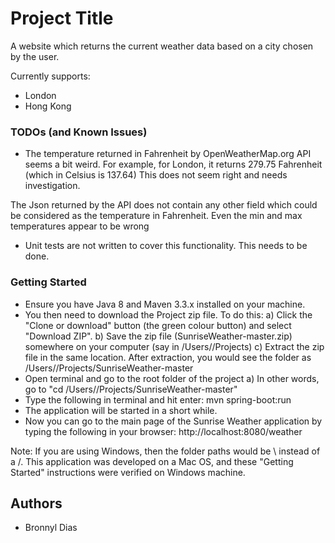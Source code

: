 # Project Title

A website which returns the current weather data based on a city chosen by the user.

Currently supports:
* London
* Hong Kong

### TODOs (and Known Issues)
* The temperature returned in Fahrenheit by OpenWeatherMap.org API seems a bit weird. For example, for London, it returns 279.75 Fahrenheit (which in Celsius is 137.64)
This does not seem right and needs investigation.

The Json returned by the API does not contain any other field which could be considered as the temperature in Fahrenheit.
Even the min and max temperatures appear to be wrong

* Unit tests are not written to cover this functionality. This needs to be done.

### Getting Started

* Ensure you have Java 8 and Maven 3.3.x installed on your machine.
* You then need to download the Project zip file. To do this:
a) Click the "Clone or download" button (the green colour button) and select "Download ZIP".
b) Save the zip file (SunriseWeather-master.zip) somewhere on your computer (say in /Users/<yourname>/Projects)
c) Extract the zip file in the same location. After extraction, you would see the folder as /Users/<yourname>/Projects/SunriseWeather-master
* Open terminal and go to the root folder of the project
a) In other words, go to "cd /Users/<yourname>/Projects/SunriseWeather-master"
* Type the following in terminal and hit enter: mvn spring-boot:run
* The application will be started in a short while.
* Now you can go to the main page of the Sunrise Weather application by typing the following in your browser: http://localhost:8080/weather

Note: If you are using Windows, then the folder paths would be \ instead of a /.
This application was developed on a Mac OS, and these "Getting Started" instructions were verified on Windows machine.

## Authors

* Bronnyl Dias



